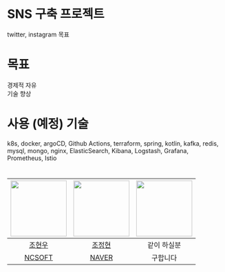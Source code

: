 # SNS 구축 프로젝트
twitter, instagram 목표
# 목표
경제적 자유  
기술 향상

# 사용 (예정) 기술
k8s, docker, argoCD, Github Actions, terraform, spring, kotlin, kafka, redis, mysql, mongo, nginx, ElasticSearch, Kibana, Logstash, Grafana, Prometheus, Istio 

# 
| <img src="https://avatars.githubusercontent.com/u/68914294?v=4" width="130" height="130"> | <img src ="https://avatars.githubusercontent.com/u/76645095?v=4" width="130" height="130"> | <img src ="https://media.istockphoto.com/id/1269998782/ko/%EC%82%AC%EC%A7%84/%ED%9D%B0%EC%83%89-%EB%B0%B0%EA%B2%BD%EC%97%90-%EC%86%8C%EB%85%80%EC%9D%98-%EC%96%B4%EB%91%90%EC%9A%B4-%EC%8B%A4%EB%A3%A8%EC%97%A3-%EC%9D%B5%EB%AA%85%EC%9D%98-%EA%B0%9C%EB%85%90.jpg?b=1&s=612x612&w=0&k=20&c=gd2exr17dRKVPpRaps-r3z05dUnNiLK6CjkpMzOnd-Y=" width="130" height="130"> |
|:-----------------------------------------------------------------------------------------:|:------------------------------------------------------------------------------------------:|:-------------------------------------------------------------------------------------------------------------------------------------------------------------------------------------------------------------------------------------------------------------------------------------------------------------------------------------------------------------------:|   
|                             [조현우](https://github.com/hyun98)                              |                             [조정현](https://github.com/jojaeng2)                             |                                                                                                                                                                               같이 하실분                                                                                                                                                                                |
|                           [NCSOFT](https://kr.ncsoft.com/kr/index.do)                            |                            [NAVER](https://www.naver.com/)                            |                                                                                                                                                                                구합니다                                                                                                                                                                                 | 